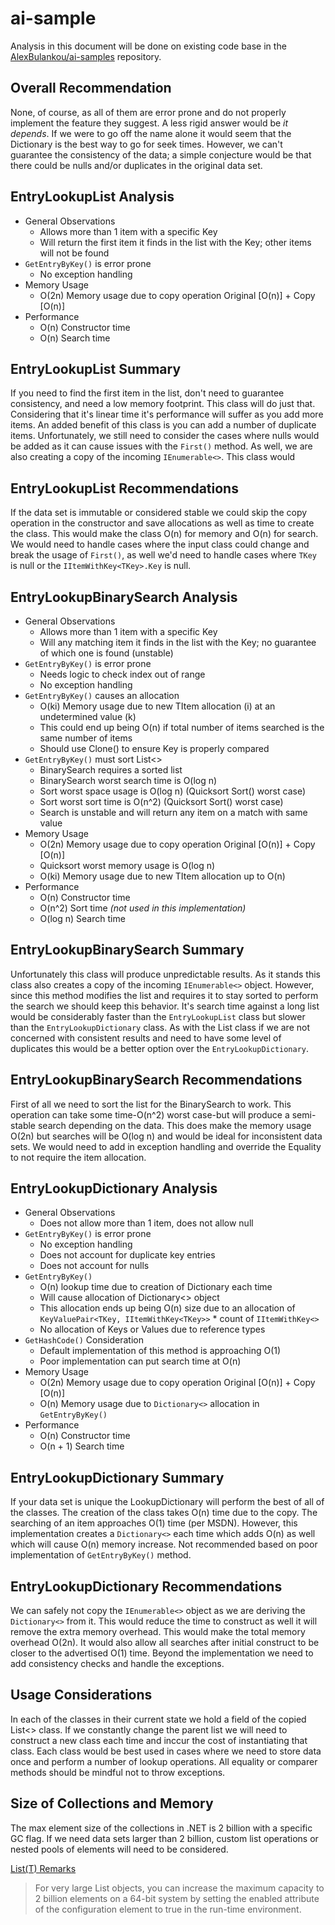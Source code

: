 # ai-sample
Analysis in this document will be done on existing code base in the [AlexBulankou/ai-samples](https://github.com/AlexBulankou/ai-samples/blob/master/SortingHat1.cs) repository. 

## Overall Recommendation
None, of course, as all of them are error prone and do not properly implement the feature they suggest. A less rigid answer would be *it depends*. If we were to go off the name alone it would seem that the Dictionary is the best way to go for seek times. However, we can't guarantee the consistency of the data; a simple conjecture would be that there could be nulls and/or duplicates in the original data set.

## EntryLookupList Analysis
- General Observations
  - Allows more than 1 item with a specific Key
  - Will return the first item it finds in the list with the Key; other items will not be found
- `GetEntryByKey()` is error prone
  - No exception handling
- Memory Usage
  - O(2n) Memory usage due to copy operation Original [O(n)] + Copy [O(n)]
- Performance
  - O(n) Constructor time
  - O(n) Search time

## EntryLookupList Summary
If you need to find the first item in the list, don't need to guarantee consistency, and need a low memory footprint. This class will do just that. Considering that it's linear time it's performance will suffer as you add more items. An added benefit of this class is you can add a number of duplicate items. Unfortunately, we still need to consider the cases where nulls would be added as it can cause issues with the `First()` method. As well, we are also creating a copy of the incoming `IEnumerable<>`. This class would 

## EntryLookupList Recommendations
If the data set is immutable or considered stable we could skip the copy operation in the constructor and save allocations as well as time to create the class. This would make the class O(n) for memory and O(n) for search. We would need to handle cases where the input class could change and break the usage of `First()`, as well we'd need to handle cases where `TKey` is null or the `IItemWithKey<TKey>.Key` is null.

## EntryLookupBinarySearch Analysis
- General Observations
  - Allows more than 1 item with a specific Key
  - Will any matching item it finds in the list with the Key; no guarantee of which one is found (unstable)
- `GetEntryByKey()` is error prone
    - Needs logic to check index out of range
    - No exception handling
- `GetEntryByKey()` causes an allocation
    - O(ki) Memory usage due to new TItem allocation (i) at an undetermined value (k)
    - This could end up being O(n) if total number of items searched is the same number of items
    - Should use Clone() to ensure Key is properly compared
- `GetEntryByKey()` must sort List<>
    - BinarySearch requires a sorted list
    - BinarySearch worst search time is O(log n)
    - Sort worst space usage is O(log n) (Quicksort Sort() worst case)
    - Sort worst sort time is O(n^2) (Quicksort Sort() worst case)
    - Search is unstable and will return any item on a match with same value
- Memory Usage
  - O(2n) Memory usage due to copy operation Original [O(n)] + Copy [O(n)]
  - Quicksort worst memory usage is O(log n)
  - O(ki) Memory usage due to new TItem allocation up to O(n)
- Performance
  - O(n) Constructor time
  - O(n^2) Sort time *(not used in this implementation)*
  - O(log n) Search time

## EntryLookupBinarySearch Summary
Unfortunately this class will produce unpredictable results. As it stands this class also creates a copy of the incoming `IEnumerable<>` object. However, since this method modifies the list and requires it to stay sorted to perform the search we should keep this behavior. It's search time against a long list would be considerably faster than the `EntryLookupList` class but slower than the `EntryLookupDictionary` class. As with the List class if we are not concerned with consistent results and need to have some level of duplicates this would be a better option over the `EntryLookupDictionary`.

## EntryLookupBinarySearch Recommendations
First of all we need to sort the list for the BinarySearch to work. This operation can take some time-O(n^2) worst case-but will produce a semi-stable search depending on the data. This does make the memory usage O(2n) but searches will be O(log n) and would be ideal for inconsistent data sets. We would need to add in exception handling and override the Equality to not require the item allocation.

## EntryLookupDictionary Analysis
- General Observations
  - Does not allow more than 1 item, does not allow null
- `GetEntryByKey()` is error prone
  - No exception handling
  - Does not account for duplicate key entries
  - Does not account for nulls
- `GetEntryByKey()` 
  - O(n) lookup time due to creation of Dictionary each time
  - Will cause allocation of Dictionary<> object
  - This allocation ends up being O(n) size due to an allocation of `KeyValuePair<TKey, IItemWithKey<TKey>>` * count of `IItemWithKey<>`
  - No allocation of Keys or Values due to reference types
- `GetHashCode()` Consideration
  - Default implementation of this method is approaching O(1)
  - Poor implementation can put search time at O(n)
- Memory Usage
  - O(2n) Memory usage due to copy operation Original [O(n)] + Copy [O(n)]
  - O(n) Memory usage due to `Dictionary<>` allocation in `GetEntryByKey()`
- Performance
  - O(n) Constructor time
  - O(n + 1) Search time
  
## EntryLookupDictionary Summary
If your data set is unique the LookupDictionary will perform the best of all of the classes. The creation of the class takes O(n) time due to the copy. The searching of an item approaches O(1) time (per MSDN). However, this implementation creates a `Dictionary<>` each time which adds O(n) as well which will cause O(n) memory increase. Not recommended based on poor implementation of `GetEntryByKey()` method.

## EntryLookupDictionary Recommendations
We can safely not copy the `IEnumerable<>` object as we are deriving the `Dictionary<>` from it. This would reduce the time to construct as well it will remove the extra memory overhead. This would make the total memory overhead O(2n). It would also allow all searches after initial construct to be closer to the advertised O(1) time. Beyond the implementation we need to add consistency checks and handle the exceptions.

## Usage Considerations
In each of the classes in their current state we hold a field of the copied List<> class. If we constantly change the parent list we will need to construct a new class each time and inccur the cost of instantiating that class. Each class would be best used in cases where we need to store data once and perform a number of lookup operations. All equality or comparer methods should be mindful not to throw exceptions.

## Size of Collections and Memory
The max element size of the collections in .NET is 2 billion with a specific GC flag. If we need data sets larger than 2 billion, custom list operations or nested pools of elements will need to be considered.

[List(T) Remarks](https://msdn.microsoft.com/en-us/library/6sh2ey19(v=vs.110).aspx#Anchor_7)
>For very large List<T> objects, you can increase the maximum capacity to 2 billion elements on a 64-bit system by setting the enabled attribute of the configuration element to true in the run-time environment.


